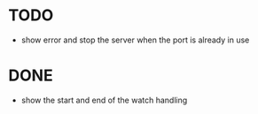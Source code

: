 # TODO
- show error and stop the server when the port is already in use
# DONE
- show the start and end of the watch handling
